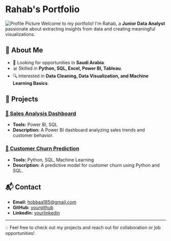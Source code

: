 # Rahab's Portfolio
![Profile Picture](profile-pic.jpg)
Welcome to my portfolio! I'm Rahab, a **Junior Data Analyst** passionate about extracting insights from data and creating meaningful visualizations.

## 🚀 About Me
- 🎯 Looking for opportunities in **Saudi Arabia**.
- 📊 Skilled in **Python, SQL, Excel, Power BI, Tableau**.
- 🔍 Interested in **Data Cleaning, Data Visualization, and Machine Learning Basics**.

## 📂 Projects

### [📌 Sales Analysis Dashboard](https://github.com/yourgithub/sales-analysis)
- **Tools:** Power BI, SQL
- **Description:** A Power BI dashboard analyzing sales trends and customer behavior.

### [📌 Customer Churn Prediction](https://github.com/yourgithub/churn-prediction)
- **Tools:** Python, SQL, Machine Learning
- **Description:** A predictive model for customer churn using Python and SQL.

## 📬 Contact
- **Email:** hobbaa185@gmail.com
- **GitHub:** [yourgithub](https://github.com/Hobaa97)
- **LinkedIn:** [yourlinkedin](https://linkedin.com/in/rehab-abdalmoniem)

---
💡 Feel free to check out my projects and reach out for collaboration or job opportunities!
